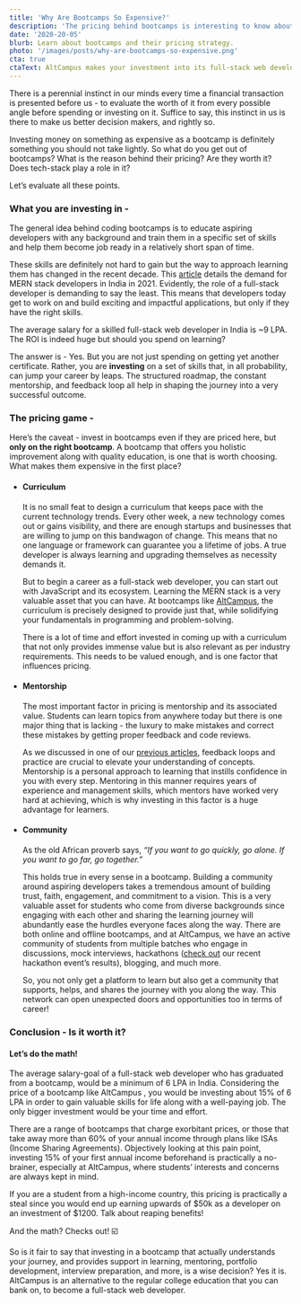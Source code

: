 ```yaml
---
title: 'Why Are Bootcamps So Expensive?'
description: 'The pricing behind bootcamps is interesting to know about. Learn why bootcamps are priced the way they are.'
date: '2020-20-05'
blurb: Learn about bootcamps and their pricing strategy.
photo: '/images/posts/why-are-bootcamps-so-expensive.png'
cta: true
ctaText: AltCampus makes your investment into its full-stack web development curriculum, highly worth it!
---
```


There is a perennial instinct in our minds every time a financial transaction is presented before us - to evaluate the worth of it from every possible angle before spending or investing on it. Suffice to say, this instinct in us is there to make us better decision makers, and rightly so.

Investing money on something as expensive as a bootcamp is definitely something you should not take lightly. So what do you get out of bootcamps? What is the reason behind their pricing? Are they worth it? Does tech-stack play a role in it?

Let’s evaluate all these points.

### What you are investing in -

The general idea behind coding bootcamps is to educate aspiring developers with any background and train them in a specific set of skills and help them become job ready in a relatively short span of time.

These skills are definitely not hard to gain but the way to approach learning them has changed in the recent decade. This [article](https://www.crampete.com/blogs/future-of-a-full-stack-developer-in-india/) details the demand for MERN stack developers in India in 2021. Evidently, the role of a full-stack developer is demanding to say the least. This means that developers today get to work on and build exciting and impactful applications, but only if they have the right skills.

The average salary for a skilled full-stack web developer in India is ~9 LPA. The ROI is indeed huge but should you spend on learning?

The answer is - Yes. But you are not just spending on getting yet another certificate. Rather, you are **investing** on a set of skills that, in all probability, can jump your career by leaps. The structured roadmap, the constant mentorship, and feedback loop all help in shaping the journey into a very successful outcome.

### The pricing game -

Here’s the caveat - invest in bootcamps even if they are priced here, but **only on the right bootcamp**. A bootcamp that offers you holistic improvement along with quality education, is one that is worth choosing. What makes them expensive in the first place?

- #### Curriculum

  It is no small feat to design a curriculum that keeps pace with the current technology trends. Every other week, a new technology comes out or gains visibility, and there are enough startups and businesses that are willing to jump on this bandwagon of change. This means that no one language or framework can guarantee you a lifetime of jobs. A true developer is always learning and upgrading themselves as necessity demands it.

  But to begin a career as a full-stack web developer, you can start out with JavaScript and its ecosystem. Learning the MERN stack is a very valuable asset that you can have. At bootcamps like [AltCampus](https://altcampus.school/), the curriculum is precisely designed to provide just that, while solidifying your fundamentals in programming and problem-solving.

  There is a lot of time and effort invested in coming up with a curriculum that not only provides immense value but is also relevant as per industry requirements. This needs to be valued enough, and is one factor that influences pricing.

- #### Mentorship

  The most important factor in pricing is mentorship and its associated value. Students can learn topics from anywhere today but there is one major thing that is lacking - the luxury to make mistakes and correct these mistakes by getting proper feedback and code reviews.

  As we discussed in one of our [previous articles](https://altcampus.school/community/posts/why-you-should-consider-joining-a-bootcamp-if-you-want-to-learn-programming), feedback loops and practice are crucial to elevate your understanding of concepts. Mentorship is a personal approach to learning that instills confidence in you with every step. Mentoring in this manner requires years of experience and management skills, which mentors have worked very hard at achieving, which is why investing in this factor is a huge advantage for learners.

- #### Community

  As the old African proverb says, _“If you want to go quickly, go alone. If you want to go far, go together.”_

  This holds true in every sense in a bootcamp. Building a community around aspiring developers takes a tremendous amount of building trust, faith, engagement, and commitment to a vision. This is a very valuable asset for students who come from diverse backgrounds since engaging with each other and sharing the learning journey will abundantly ease the hurdles everyone faces along the way. There are both online and offline bootcamps, and at AltCampus, we have an active community of students from multiple batches who engage in discussions, mock interviews, hackathons ([check out](https://twitter.com/IncubateIND/status/1386669542118592519?s=20) our recent hackathon event’s results), blogging, and much more.

  So, you not only get a platform to learn but also get a community that supports, helps, and shares the journey with you along the way. This network can open unexpected doors and opportunities too in terms of career!

### Conclusion - Is it worth it?

#### Let’s do the math!

The average salary-goal of a full-stack web developer who has graduated from a bootcamp, would be a minimum of 6 LPA in India. Considering the price of a bootcamp like AltCampus , you would be investing about 15% of 6 LPA in order to gain valuable skills for life along with a well-paying job. The only bigger investment would be your time and effort.

There are a range of bootcamps that charge exorbitant prices, or those that take away more than 60% of your annual income through plans like ISAs (Income Sharing Agreements). Objectively looking at this pain point, investing 15% of your first annual income beforehand is practically a no-brainer, especially at AltCampus, where students’ interests and concerns are always kept in mind.

If you are a student from a high-income country, this pricing is practically a steal since you would end up earning upwards of $50k as a developer on an investment of $1200. Talk about reaping benefits!

And the math? Checks out! ☑️

So is it fair to say that investing in a bootcamp that actually understands your journey, and provides support in learning, mentoring, portfolio development, interview preparation, and more, is a wise decision? Yes it is. AltCampus is an alternative to the regular college education that you can bank on, to become a full-stack web developer.
